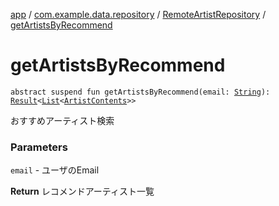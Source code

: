 [app](../../index.md) / [com.example.data.repository](../index.md) / [RemoteArtistRepository](index.md) / [getArtistsByRecommend](./get-artists-by-recommend.md)

# getArtistsByRecommend

`abstract suspend fun getArtistsByRecommend(email: `[`String`](https://kotlinlang.org/api/latest/jvm/stdlib/kotlin/-string/index.html)`): `[`Result`](../../com.example.domain.model.value/-result/index.md)`<`[`List`](https://kotlinlang.org/api/latest/jvm/stdlib/kotlin.collections/-list/index.html)`<`[`ArtistContents`](../../com.example.domain.model.entity/-artist-contents/index.md)`>>`

おすすめアーティスト検索

### Parameters

`email` - ユーザのEmail

**Return**
レコメンドアーティスト一覧

